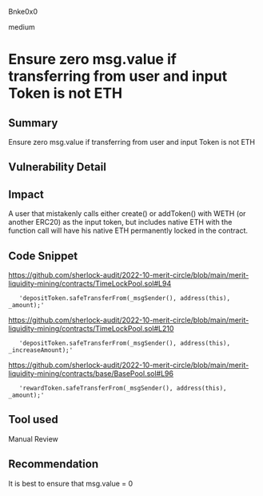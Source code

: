Bnke0x0

medium

# Ensure zero msg.value if transferring from user and input Token is not ETH

## Summary
Ensure zero msg.value if transferring from user and input Token is not ETH

## Vulnerability Detail

## Impact
A user that mistakenly calls either create() or addToken() with WETH (or another ERC20) as the input token, but includes native ETH with the function call will have his native ETH permanently locked in the contract.

## Code Snippet
https://github.com/sherlock-audit/2022-10-merit-circle/blob/main/merit-liquidity-mining/contracts/TimeLockPool.sol#L94

       'depositToken.safeTransferFrom(_msgSender(), address(this), _amount);'

https://github.com/sherlock-audit/2022-10-merit-circle/blob/main/merit-liquidity-mining/contracts/TimeLockPool.sol#L210

       'depositToken.safeTransferFrom(_msgSender(), address(this), _increaseAmount);'


https://github.com/sherlock-audit/2022-10-merit-circle/blob/main/merit-liquidity-mining/contracts/base/BasePool.sol#L96

       'rewardToken.safeTransferFrom(_msgSender(), address(this), _amount);'


## Tool used

Manual Review

## Recommendation
It is best to ensure that msg.value = 0